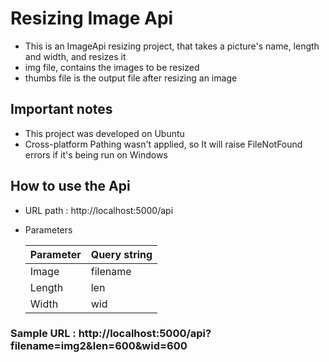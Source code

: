 # Resizing Image Api  
  - This is an ImageApi resizing project, that takes a picture's name, length and width, and resizes it
  - img file, contains the images to be resized
  - thumbs file is the output file after resizing an image
  
## Important notes  
  - This project was developed on Ubuntu
  - Cross-platform Pathing wasn't applied, so It will raise FileNotFound errors if it's being run on Windows
   
## How to use the Api
 - URL path : http://localhost:5000/api
 - Parameters

   | Parameter     | Query string  |
   | ------------- | ------------- |
   |  Image        |     filename  |
   |  Length       |     len       |
   |  Width        |     wid       |
 
 ### Sample URL  : http://localhost:5000/api?filename=img2&len=600&wid=600
